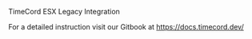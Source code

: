TimeCord ESX Legacy Integration


For a detailed instruction visit our Gitbook at https://docs.timecord.dev/


